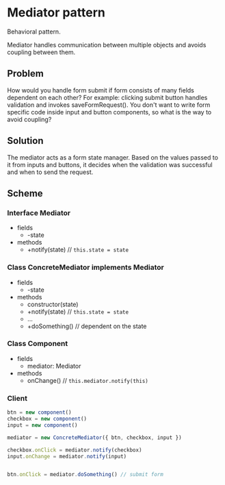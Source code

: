 # Mediator pattern

Behavioral pattern.

Mediator handles communication between multiple objects and avoids coupling between them.

## Problem

How would you handle form submit if form consists of many fields dependent on each other?
For example: clicking submit button handles validation and invokes saveFormRequest().
You don't want to write form specific code inside input and button components, so what is the way to avoid coupling?

## Solution

The mediator acts as a form state manager. Based on the values passed to it from inputs and buttons, it decides when the validation was successful and when to send the request.

## Scheme

### Interface Mediator

- fields
  - -state
- methods
  - +notify(state) // `this.state = state`

### Class ConcreteMediator implements Mediator

- fields
  - -state
- methods
  - constructor(state)
  - +notify(state) // `this.state = state`
  - …
  - +doSomething() // dependent on the state

### Class Component

- fields
  - mediator: Mediator
- methods
  - onChange() // `this.mediator.notify(this)`

### Client

```javaScript
btn = new component()
checkbox = new component()
input = new component()

mediator = new ConcreteMediator({ btn, checkbox, input })

checkbox.onClick = mediator.notify(checkbox)
input.onChange = mediator.notify(input)


btn.onClick = mediator.doSomething() // submit form
```
